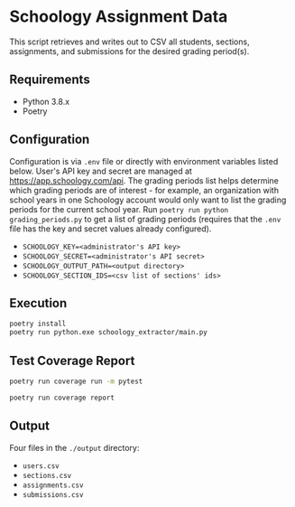 # Schoology Assignment Data

This script retrieves and writes out to CSV all students, sections, assignments,
and submissions for the desired grading period(s).

## Requirements

-   Python 3.8.x
-   Poetry

## Configuration

Configuration is via `.env` file or directly with environment variables listed
below. User's API key and secret are managed at https://app.schoology.com/api.
The grading periods list helps determine which grading periods are of interest -
for example, an organization with school years in one Schoology account would
only want to list the grading periods for the current school year. Run `poetry run python grading_periods.py` to get a list of grading periods (requires that
the `.env` file has the key and secret values already configured).

-   `SCHOOLOGY_KEY=<administrator's API key>`
-   `SCHOOLOGY_SECRET=<administrator's API secret>`
-   `SCHOOLOGY_OUTPUT_PATH=<output directory>`
-   `SCHOOLOGY_SECTION_IDS=<csv list of sections' ids>`

## Execution

```bash
poetry install
poetry run python.exe schoology_extractor/main.py
```

## Test Coverage Report

```bash
poetry run coverage run -m pytest

poetry run coverage report
```

## Output

Four files in the `./output` directory:

-   `users.csv`
-   `sections.csv`
-   `assignments.csv`
-   `submissions.csv`
